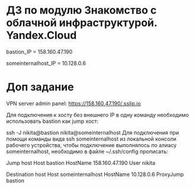 # ДЗ по модулю Знакомство с облачной инфраструктурой. Yandex.Cloud
bastion_IP = 158.160.47.190

someinternalhost_IP = 10.128.0.6

# Доп задание 
VPN server admin panel: https://158.160.47.190/.sslip.io

Для подключения к хосту без внешнего IP в одну команду необходимо использовать bastion как jump хост:

ssh -J nikita@bastion nikita@someinternalhost
Для подключения при помощи команды вида ssh someinternalhost из локальной консоли рабочего устройства, чтобы подключение выполнялось по алиасу someinternalhost, необходимо в файле ~/.ssh/config прописать:

Jump host
Host bastion
  HostName 158.160.47.190
  User nikita

Destination host
Host someinternalhost
    HostName 10.128.0.6
    ProxyJump bastion
